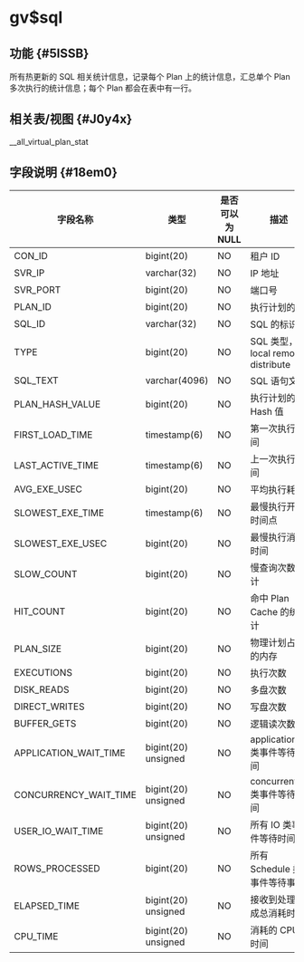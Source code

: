gv$sql 
===========================



功能 {#5lSSB}
-----------

所有热更新的 SQL 相关统计信息，记录每个 Plan 上的统计信息，汇总单个 Plan 多次执行的统计信息；每个 Plan 都会在表中有一行。

相关表/视图 {#J0y4x}
---------------

__all_virtual_plan_stat

字段说明 {#18em0}
-------------



|       **字段名称**        |       **类型**        | **是否可以为 NULL** |             **描述**             |
|-----------------------|---------------------|----------------|--------------------------------|
| CON_ID                | bigint(20)          | NO             | 租户 ID                          |
| SVR_IP                | varchar(32)         | NO             | IP 地址                          |
| SVR_PORT              | bigint(20)          | NO             | 端口号                            |
| PLAN_ID               | bigint(20)          | NO             | 执行计划的 ID                       |
| SQL_ID                | varchar(32)         | NO             | SQL 的标识符                       |
| TYPE                  | bigint(20)          | NO             | SQL 类型，local remote distribute |
| SQL_TEXT              | varchar(4096)       | NO             | SQL 语句文本                       |
| PLAN_HASH_VALUE       | bigint(20)          | NO             | 执行计划的 Hash 值                   |
| FIRST_LOAD_TIME       | timestamp(6)        | NO             | 第一次执行时间                        |
| LAST_ACTIVE_TIME      | timestamp(6)        | NO             | 上一次执行时间                        |
| AVG_EXE_USEC          | bigint(20)          | NO             | 平均执行耗时                         |
| SLOWEST_EXE_TIME      | timestamp(6)        | NO             | 最慢执行开始时间点                      |
| SLOWEST_EXE_USEC      | bigint(20)          | NO             | 最慢执行消耗时间                       |
| SLOW_COUNT            | bigint(20)          | NO             | 慢查询次数统计                        |
| HIT_COUNT             | bigint(20)          | NO             | 命中 Plan Cache 的统计              |
| PLAN_SIZE             | bigint(20)          | NO             | 物理计划占用的内存                      |
| EXECUTIONS            | bigint(20)          | NO             | 执行次数                           |
| DISK_READS            | bigint(20)          | NO             | 多盘次数                           |
| DIRECT_WRITES         | bigint(20)          | NO             | 写盘次数                           |
| BUFFER_GETS           | bigint(20)          | NO             | 逻辑读次数                          |
| APPLICATION_WAIT_TIME | bigint(20) unsigned | NO             | application 类事件等待时间            |
| CONCURRENCY_WAIT_TIME | bigint(20) unsigned | NO             | concurrentcy 类事件等待时间           |
| USER_IO_WAIT_TIME     | bigint(20) unsigned | NO             | 所有 IO 类事件等待时间                  |
| ROWS_PROCESSED        | bigint(20)          | NO             | 所有 Schedule 类事件等待事件            |
| ELAPSED_TIME          | bigint(20) unsigned | NO             | 接收到处理完成总消耗时间                   |
| CPU_TIME              | bigint(20) unsigned | NO             | 消耗的 CPU 时间                     |



